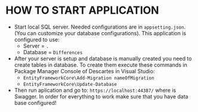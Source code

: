 # HOW TO START APPLICATION

- Start local SQL server. Needed configurations are in `appsetting.json`. (You can customize your database configurations). This application is configured to use:
    - Server = `.`
    - Database = `Differences`
- After your server is setup and database is manually created you need to create tables in database. To create them execute these commands in Package Manager Console of Descartes in Visual Studio: 
    - `EntityFrameworkCore\Add-Migration nameOfMigration`
    - `EntityFrameworkCore\Update-Database`
- Then run aplication and go to: `https://localhost:44387/` where is Swagger. In order for everything to work make sure that you have data base configured!